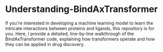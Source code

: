 # Understanding-BindAxTransformer
If you're interested in developing a machine learning model to learn the intricate interactions between proteins and ligands, this repository is for you. Here, I provide a detailed, line-by-line walkthrough of the BindAxTransformer code, explaining how transformers operate and how they can be applied in drug discovery.
